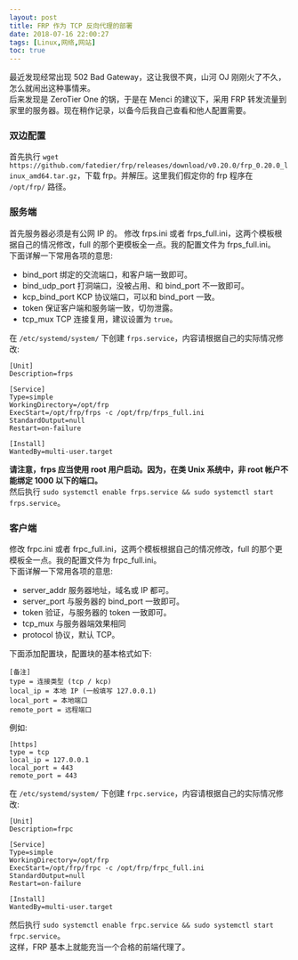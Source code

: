 ```yaml
---
layout: post
title: FRP 作为 TCP 反向代理的部署
date: 2018-07-16 22:00:27
tags: [Linux,网络,网站]
toc: true
---
```


最近发现经常出现 502 Bad Gateway，这让我很不爽，山河 OJ 刚刚火了不久，怎么就闹出这种事情来。  
后来发现是 ZeroTier One 的锅，于是在 Menci 的建议下，采用 FRP 转发流量到家里的服务器。现在稍作记录，以备今后我自己查看和他人配置需要。

### 双边配置
首先执行 `wget https://github.com/fatedier/frp/releases/download/v0.20.0/frp_0.20.0_linux_amd64.tar.gz`，下载 frp。并解压。这里我们假定你的 frp 程序在 `/opt/frp/` 路径。

### 服务端
首先服务器必须是有公网 IP 的。
修改 frps.ini 或者 frps_full.ini，这两个模板根据自己的情况修改，full 的那个更模板全一点。我的配置文件为 frps_full.ini。  
下面详解一下常用各项的意思:
- bind_port 绑定的交流端口，和客户端一致即可。
- bind_udp_port 打洞端口，没被占用、和 bind_port 不一致即可。
- kcp_bind_port KCP 协议端口，可以和 bind_port 一致。
- token 保证客户端和服务端一致，切勿泄露。
- tcp_mux TCP 连接复用，建议设置为 `true`。

在 `/etc/systemd/system/` 下创建 `frps.service`，内容请根据自己的实际情况修改:
~~~ 
[Unit]
Description=frps

[Service]
Type=simple
WorkingDirectory=/opt/frp
ExecStart=/opt/frp/frps -c /opt/frp/frps_full.ini
StandardOutput=null
Restart=on-failure

[Install]
WantedBy=multi-user.target
~~~ 
**请注意，frps 应当使用 root 用户启动。因为，在类 Unix 系统中，非 root 帐户不能绑定 1000 以下的端口。**  
然后执行 `sudo systemctl enable frps.service && sudo systemctl start frps.service`。

### 客户端
修改 frpc.ini 或者 frpc_full.ini，这两个模板根据自己的情况修改，full 的那个更模板全一点。我的配置文件为 frpc_full.ini。  
下面详解一下常用各项的意思:
- server_addr 服务器地址，域名或 IP 都可。
- server_port 与服务器的 bind_port 一致即可。
- token 验证，与服务器的 token 一致即可。
- tcp_mux 与服务器端效果相同
- protocol 协议，默认 TCP。

下面添加配置块，配置块的基本格式如下:
~~~ 
[备注]
type = 连接类型 (tcp / kcp)
local_ip = 本地 IP (一般填写 127.0.0.1)
local_port = 本地端口
remote_port = 远程端口
~~~ 
例如:
~~~ 
[https]
type = tcp
local_ip = 127.0.0.1
local_port = 443
remote_port = 443
~~~ 
在 `/etc/systemd/system/` 下创建 `frpc.service`，内容请根据自己的实际情况修改:
~~~ 
[Unit]
Description=frpc

[Service]
Type=simple
WorkingDirectory=/opt/frp
ExecStart=/opt/frp/frpc -c /opt/frp/frpc_full.ini
StandardOutput=null
Restart=on-failure

[Install]
WantedBy=multi-user.target
~~~ 
然后执行 `sudo systemctl enable frpc.service && sudo systemctl start frpc.service`。  
这样，FRP 基本上就能充当一个合格的前端代理了。
